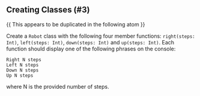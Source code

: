 ## Creating Classes (#3)

{{ This appears to be duplicated in the following atom }}

Create a `Robot` class with the following four member functions:
`right(steps: Int)`, `left(steps: Int)`, `down(steps: Int)` and
`up(steps: Int)`. Each function should display one of the following phrases
on the console:

```
Right N steps
Left N steps
Down N steps
Up N steps
```

where N is the provided number of steps.